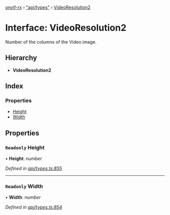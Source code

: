 [onvif-rx](../README.md) › ["api/types"](../modules/_api_types_.md) › [VideoResolution2](_api_types_.videoresolution2.md)

# Interface: VideoResolution2

Number of the columns of the Video image.

## Hierarchy

* **VideoResolution2**

## Index

### Properties

* [Height](_api_types_.videoresolution2.md#readonly-height)
* [Width](_api_types_.videoresolution2.md#readonly-width)

## Properties

### `Readonly` Height

• **Height**: *number*

*Defined in [api/types.ts:855](https://github.com/patrickmichalina/onvif-rx/blob/3e9b152/src/api/types.ts#L855)*

___

### `Readonly` Width

• **Width**: *number*

*Defined in [api/types.ts:854](https://github.com/patrickmichalina/onvif-rx/blob/3e9b152/src/api/types.ts#L854)*

